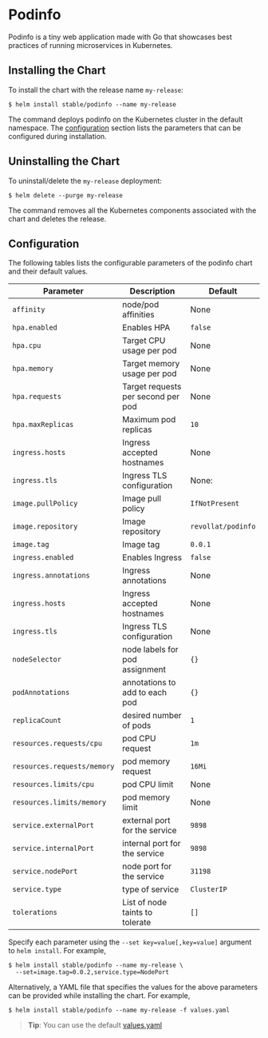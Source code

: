 # Podinfo

Podinfo is a tiny web application made with Go 
that showcases best practices of running microservices in Kubernetes.

## Installing the Chart

To install the chart with the release name `my-release`:

```console
$ helm install stable/podinfo --name my-release
```

The command deploys podinfo on the Kubernetes cluster in the default namespace.
The [configuration](#configuration) section lists the parameters that can be configured during installation.

## Uninstalling the Chart

To uninstall/delete the `my-release` deployment:

```console
$ helm delete --purge my-release
```

The command removes all the Kubernetes components associated with the chart and deletes the release.

## Configuration

The following tables lists the configurable parameters of the podinfo chart and their default values.

Parameter | Description | Default
--- | --- | ---
`affinity` | node/pod affinities | None
`hpa.enabled` | Enables HPA | `false`
`hpa.cpu` | Target CPU usage per pod | None
`hpa.memory` | Target memory usage per pod | None
`hpa.requests` | Target requests per second per pod | None
`hpa.maxReplicas` | Maximum pod replicas | `10`
`ingress.hosts` | Ingress accepted hostnames | None
`ingress.tls` | Ingress TLS configuration | None:
`image.pullPolicy` | Image pull policy | `IfNotPresent`
`image.repository` | Image repository | `revollat/podinfo`
`image.tag` | Image tag | `0.0.1`
`ingress.enabled` | Enables Ingress | `false`
`ingress.annotations` | Ingress annotations | None
`ingress.hosts` | Ingress accepted hostnames | None
`ingress.tls` | Ingress TLS configuration | None
`nodeSelector` | node labels for pod assignment | `{}`
`podAnnotations` | annotations to add to each pod | `{}`
`replicaCount` | desired number of pods | `1`
`resources.requests/cpu` | pod CPU request | `1m`
`resources.requests/memory` | pod memory request | `16Mi`
`resources.limits/cpu` | pod CPU limit | None
`resources.limits/memory` | pod memory limit | None
`service.externalPort` | external port for the service | `9898`
`service.internalPort` | internal port for the service | `9898`
`service.nodePort` | node port for the service | `31198`
`service.type` | type of service | `ClusterIP`
`tolerations` | List of node taints to tolerate | `[]`

Specify each parameter using the `--set key=value[,key=value]` argument to `helm install`. For example,

```console
$ helm install stable/podinfo --name my-release \
  --set=image.tag=0.0.2,service.type=NodePort
```

Alternatively, a YAML file that specifies the values for the above parameters can be provided while installing the chart. For example,

```console
$ helm install stable/podinfo --name my-release -f values.yaml
```

> **Tip**: You can use the default [values.yaml](values.yaml)
```

